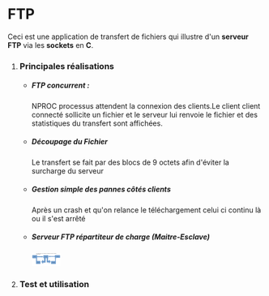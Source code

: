# FTP
Ceci est une application de transfert de fichiers qui illustre d'un **serveur FTP** via les **sockets** en **C**.


<ol>
  <li><h3>Principales réalisations</h3>
    <ul>
      <li><h5>FTP concurrent :</h5>
          NPROC processus attendent la connexion des clients.Le client client connecté sollicite un fichier et le serveur lui renvoie le fichier et des statistiques du transfert sont affichées.
      </li>
      <li><h5>Découpage du Fichier</h5>
        Le transfert se fait par des blocs de 9 octets afin d'éviter la surcharge du serveur
      </li>
      <li><h5>Gestion simple des pannes côtés clients</h5>
        Après un crash et qu'on relance le téléchargement celui ci continu là ou il s'est arrêté
      </li>
      <li><h5>Serveur FTP répartiteur de charge (Maitre-Esclave)</h5>
          <img height="25" weight="25" src="https://github.com/bahmine/FTP/blob/main/repartition.png">
      </li>
    </ul>
  </li>
  <li><h3>Test et utilisation</h3>
  </li>
</ol>
